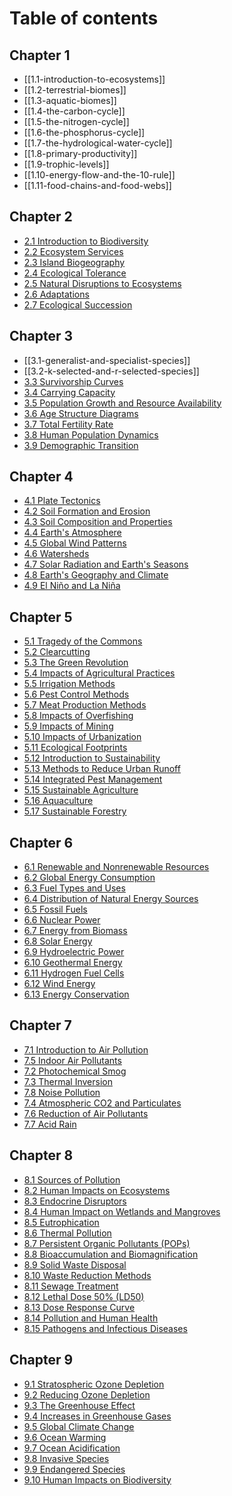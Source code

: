 # Table of contents

## Chapter 1

- [[1.1-introduction-to-ecosystems]] 
- [[1.2-terrestrial-biomes]] 
- [[1.3-aquatic-biomes]] 
- [[1.4-the-carbon-cycle]] 
- [[1.5-the-nitrogen-cycle]] 
- [[1.6-the-phosphorus-cycle]] 
- [[1.7-the-hydrological-water-cycle]] 
- [[1.8-primary-productivity]] 
- [[1.9-trophic-levels]] 
- [[1.10-energy-flow-and-the-10-rule]] 
- [[1.11-food-chains-and-food-webs]] 

## Chapter 2

- [2\.1 Introduction to Biodiversity](chapter-2/2.1-introduction-to-biodiversity.md)
- [2\.2 Ecosystem Services](chapter-2/2.2-ecosystem-services.md)
- [2\.3 Island Biogeography](chapter-2/2.3-island-biogeography.md)
- [2\.4 Ecological Tolerance](chapter-2/2.4-ecological-tolerance.md)
- [2\.5 Natural Disruptions to Ecosystems](chapter-2/2.5-natural-disruptions-to-ecosystems.md)
- [2\.6 Adaptations](chapter-2/2.6-adaptations.md)
- [2\.7 Ecological Succession](chapter-2/2.7-ecological-succession.md)

## Chapter 3

- [[3.1-generalist-and-specialist-species]] 
- [[3.2-k-selected-and-r-selected-species]]
- [3\.3 Survivorship Curves](chapter-3/3.3-survivorship-curves.md)
- [3\.4 Carrying Capacity](chapter-3/3.4-carrying-capacity.md)
- [3\.5 Population Growth and Resource Availability](chapter-3/3.5-population-growth-and-resource-availability.md)
- [3\.6 Age Structure Diagrams](chapter-3/3.6-age-structure-diagrams.md)
- [3\.7 Total Fertility Rate](chapter-3/3.7-total-fertility-rate.md)
- [3\.8 Human Population Dynamics](chapter-3/3.8-human-population-dynamics.md)
- [3\.9 Demographic Transition](chapter-3/3.9-demographic-transition.md)

## Chapter 4

- [4\.1 Plate Tectonics](chapter-4/4.1-plate-tectonics.md)
- [4\.2 Soil Formation and Erosion](chapter-4/4.2-soil-formation-and-erosion.md)
- [4\.3 Soil Composition and Properties](chapter-4/4.3-soil-composition-and-properties.md)
- [4\.4 Earth's Atmosphere](chapter-4/4.4-earths-atmosphere.md)
- [4\.5 Global Wind Patterns](chapter-4/4.5-global-wind-patterns.md)
- [4\.6 Watersheds](chapter-4/4.6-watersheds.md)
- [4\.7 Solar Radiation and Earth's Seasons](chapter-4/4.7-solar-radiation-and-earths-seasons.md)
- [4\.8 Earth's Geography and Climate](chapter-4/4.8-earths-geography-and-climate.md)
- [4\.9 El Niño and La Niña](chapter-4/4.9-el-nino-and-la-nina.md)

## Chapter 5

- [5\.1 Tragedy of the Commons](chapter-5/5.1-tragedy-of-the-commons.md)
- [5\.2 Clearcutting](chapter-5/5.2-clearcutting.md)
- [5\.3 The Green Revolution](chapter-5/5.3-the-green-revolution.md)
- [5\.4 Impacts of Agricultural Practices](chapter-5/5.4-impacts-of-agricultural-practices.md)
- [5\.5 Irrigation Methods](chapter-5/5.5-irrigation-methods.md)
- [5\.6 Pest Control Methods](chapter-5/5.6-pest-control-methods.md)
- [5\.7 Meat Production Methods](chapter-5/5.7-meat-production-methods.md)
- [5\.8 Impacts of Overfishing](chapter-5/5.8-impacts-of-overfishing.md)
- [5\.9 Impacts of Mining](chapter-5/5.9-impacts-of-mining.md)
- [5\.10 Impacts of Urbanization](chapter-5/5.10-impacts-of-urbanization.md)
- [5\.11 Ecological Footprints](chapter-5/5.11-ecological-footprints.md)
- [5\.12 Introduction to Sustainability](chapter-5/5.12-introduction-to-sustainability.md)
- [5\.13 Methods to Reduce Urban Runoff](chapter-5/5.13-methods-to-reduce-urban-runoff.md)
- [5\.14 Integrated Pest Management](chapter-5/5.14-integrated-pest-management.md)
- [5\.15 Sustainable Agriculture](chapter-5/5.15-sustainable-agriculture.md)
- [5\.16 Aquaculture](chapter-5/5.16-aquaculture.md)
- [5\.17 Sustainable Forestry](chapter-5/5.17-sustainable-forestry.md)

## Chapter 6

- [6\.1 Renewable and Nonrenewable Resources](chapter-6/6.1-renewable-and-nonrenewable-resources.md)
- [6\.2 Global Energy Consumption](chapter-6/6.2-global-energy-consumption.md)
- [6\.3 Fuel Types and Uses](chapter-6/6.3-fuel-types-and-uses.md)
- [6\.4 Distribution of Natural Energy Sources](chapter-6/6.4-distribution-of-natural-energy-sources.md)
- [6\.5 Fossil Fuels](chapter-6/6.5-fossil-fuels.md)
- [6\.6 Nuclear Power](chapter-6/6.6-nuclear-power.md)
- [6\.7 Energy from Biomass](chapter-6/6.7-energy-from-biomass.md)
- [6\.8 Solar Energy](chapter-6/6.8-solar-energy.md)
- [6\.9 Hydroelectric Power](chapter-6/6.9-hydroelectric-power.md)
- [6\.10 Geothermal Energy](chapter-6/6.10-geothermal-energy.md)
- [6\.11 Hydrogen Fuel Cells](chapter-6/6.11-hydrogen-fuel-cells.md)
- [6\.12 Wind Energy](chapter-6/6.12-wind-energy.md)
- [6\.13 Energy Conservation](chapter-6/6.13-energy-conservation.md)

## Chapter 7

- [7\.1 Introduction to Air Pollution](chapter-7/7.1-introduction-to-air-pollution.md)
- [7\.5 Indoor Air Pollutants](chapter-7/7.5-indoor-air-pollutants.md)
- [7\.2 Photochemical Smog](chapter-7/7.2-photochemical-smog.md)
- [7\.3 Thermal Inversion](chapter-7/7.3-thermal-inversion.md)
- [7\.8 Noise Pollution](chapter-7/7.8-noise-pollution.md)
- [7\.4 Atmospheric CO2 and Particulates](chapter-7/7.4-atmospheric-co2-and-particulates.md)
- [7\.6 Reduction of Air Pollutants](chapter-7/7.6-reduction-of-air-pollutants.md)
- [7\.7 Acid Rain](chapter-7/7.7-acid-rain.md)

## Chapter 8

- [8\.1 Sources of Pollution](chapter-8/8.1-sources-of-pollution.md)
- [8\.2 Human Impacts on Ecosystems](chapter-8/8.2-human-impacts-on-ecosystems.md)
- [8\.3 Endocrine Disruptors](chapter-8/8.3-endocrine-disruptors.md)
- [8\.4 Human Impact on Wetlands and Mangroves](chapter-8/8.4-human-impact-on-wetlands-and-mangroves.md)
- [8\.5 Eutrophication](chapter-8/8.5-eutrophication.md)
- [8\.6 Thermal Pollution](chapter-8/8.6-thermal-pollution.md)
- [8\.7 Persistent Organic Pollutants (POPs)](chapter-8/8.7-persistent-organic-pollutants-pops.md)
- [8\.8 Bioaccumulation and Biomagnification](chapter-8/8.8-bioaccumulation-and-biomagnification.md)
- [8\.9 Solid Waste Disposal](chapter-8/8.9-solid-waste-disposal.md)
- [8\.10 Waste Reduction Methods](chapter-8/8.10-waste-reduction-methods.md)
- [8\.11 Sewage Treatment](chapter-8/8.11-sewage-treatment.md)
- [8\.12 Lethal Dose 50% (LD50)](chapter-8/8.12-lethal-dose-50-ld50.md)
- [8\.13 Dose Response Curve](chapter-8/8.13-dose-response-curve.md)
- [8\.14 Pollution and Human Health](chapter-8/8.14-pollution-and-human-health.md)
- [8\.15 Pathogens and Infectious Diseases](chapter-8/8.15-pathogens-and-infectious-diseases.md)

## Chapter 9

- [9\.1 Stratospheric Ozone Depletion](chapter-9/9.1-stratospheric-ozone-depletion.md)
- [9\.2 Reducing Ozone Depletion](chapter-9/9.2-reducing-ozone-depletion.md)
- [9\.3 The Greenhouse Effect](chapter-9/9.3-the-greenhouse-effect.md)
- [9\.4 Increases in Greenhouse Gases](chapter-9/9.4-increases-in-greenhouse-gases.md)
- [9\.5 Global Climate Change](chapter-9/9.5-global-climate-change.md)
- [9\.6 Ocean Warming](chapter-9/9.6-ocean-warming.md)
- [9\.7 Ocean Acidification](chapter-9/9.7-ocean-acidification.md)
- [9\.8 Invasive Species](chapter-9/9.8-invasive-species.md)
- [9\.9 Endangered Species](chapter-9/9.9-endangered-species.md)
- [9\.10 Human Impacts on Biodiversity](chapter-9/9.10-human-impacts-on-biodiversity.md)